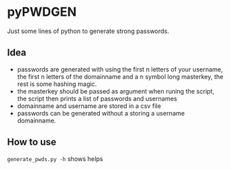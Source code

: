 # pyPWDGEN

Just some lines of python to generate strong passwords. 

## Idea

 * passwords are generated with using the first n letters of your username, the first n letters of the domainname and a n symbol long masterkey, the rest is some hashing magic.
 * the masterkey should be passed as argument when runing the script, the script then prints a list of passwords and usernames
 * domainname and username are stored in a csv file
 * passwords can be generated without a storing a username domainname.


## How to use

`generate_pwds.py -h` shows helps
